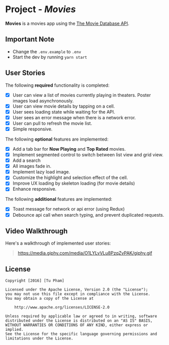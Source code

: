 # Project - *Movies*

**Movies** is a movies app using the [The Movie Database API](https://developers.themoviedb.org/3).

## Important Note
- Change the `.env.example` to `.env`
- Start the dev by running `yarn start`

## User Stories

The following **required** functionality is completed:

- [x] User can view a list of movies currently playing in theaters. Poster images load asynchronously.
- [x] User can view movie details by tapping on a cell.
- [x] User sees loading state while waiting for the API.
- [x] User sees an error message when there is a network error.
- [x] User can pull to refresh the movie list.
- [x] Simple responsive.

The following **optional** features are implemented:

- [x] Add a tab bar for **Now Playing** and **Top Rated** movies.
- [x] Implement segmented control to switch between list view and grid view.
- [x] Add a search
- [x] All images fade in.
- [x] Implement lazy load image.
- [x] Customize the highlight and selection effect of the cell.
- [x] Improve UX loading by skeleton loading (for movie details)
- [x] Enhance responsive.

The following **additional** features are implemented:

- [x] Toast message for network or api error (using Redux)
- [x] Debounce api call when search typing, and prevent duplicated requests.

## Video Walkthrough

Here's a walkthrough of implemented user stories:

> https://media.giphy.com/media/O1LYLvVLu8PzqZvPAK/giphy.gif

## License

    Copyright [2016] [Tu Pham]

    Licensed under the Apache License, Version 2.0 (the "License");
    you may not use this file except in compliance with the License.
    You may obtain a copy of the License at

        http://www.apache.org/licenses/LICENSE-2.0

    Unless required by applicable law or agreed to in writing, software
    distributed under the License is distributed on an "AS IS" BASIS,
    WITHOUT WARRANTIES OR CONDITIONS OF ANY KIND, either express or implied.
    See the License for the specific language governing permissions and
    limitations under the License.
